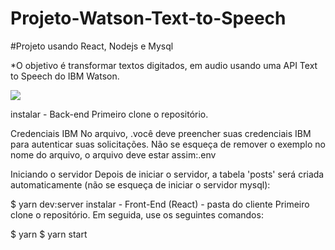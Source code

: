 # Projeto-Watson-Text-to-Speech
#Projeto usando React, Nodejs e Mysql

*O objetivo é transformar textos digitados, em audio usando uma API Text to Speech ​do​ IBM Watson.

<img  src="https://lh3.googleusercontent.com/6oUOZ0xPgNg1H7MlWe7MlJkAzOOHCXFsLpcQJgFY02g6ibseTLBAmw87ZIkTKuMM6obVyNq-str59B4pp5CADMw5i3uXBIE9tB_JZ4_QVwJz68-Tw_7i4p98gG2XplrdbYlT6MOl0xqbgNSo97HJsvs2fq-yOxdKcAydpIhkmw2cHMOZcRd3DImsWwkNSgv5xgVm-UcuhVGclJvE8jtB6S6GPdZycg2ursc24Wq2L7CvgYSxwIrlwlHQXTmrY-HUMR5Y5axkpHH49BIi5crD93NFVDgi5dDlWJ7LMp1nzCIbUnDXNB4xjdc0-boP_Yn3NW90pIWTO4-wzley0Zh5mPiO1S4YUB6-uaGTqfqKFepHqpQYPqyrVOFK3imIzXhYHh35nZontj893RzFreu0fxmxja_SeUcHRKvf5-sR01eZEOsGfc7PtgsEbMebCxwQV5cZgcXeRNzf1dFuKzafrezO_AfBDDdMzDzgD_ywvJmNjVKCKFDOt2I5LO2aLEWoDWwGVZUaui1nmYH_c8HQHmHqCYu7Rs_Te-1iT3lOYp6M6z4PNswPr2hhe11W1QjeW85FCz9f-fGawJMX-dVs3Tz7LpUDVKOxWLRFv2J0-hPJF5Va_zQClaHSEPiQqCwfwiZFVVRD_0h2u-puyo8O6xv_jiUxcjPpDZ77yBgYmL4UGLadbjNcN_ejTcCB2q5zY4S37O9SUwL9vba3upw0cK8=w1722-h969-no?authuser=0">

instalar - Back-end
Primeiro clone o repositório.


Credenciais IBM
No arquivo, .você deve preencher suas credenciais IBM para autenticar suas solicitações. Não se esqueça de remover o exemplo no nome do arquivo, o arquivo deve estar assim:.env

Iniciando o servidor
Depois de iniciar o servidor, a tabela 'posts' será criada automaticamente (não se esqueça de iniciar o servidor mysql):

$ yarn dev:server
instalar - Front-End (React) - pasta do cliente
Primeiro clone o repositório. Em seguida, use os seguintes comandos:

$ yarn
$ yarn start
